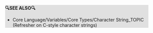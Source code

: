 <div style="margin:2em; background-color: #e0e0e0;">

<strong>🔍SEE ALSO🔍</strong>

 * Core Language/Variables/Core Types/Character String_TOPIC (Refresher on C-style character strings)

</div>

